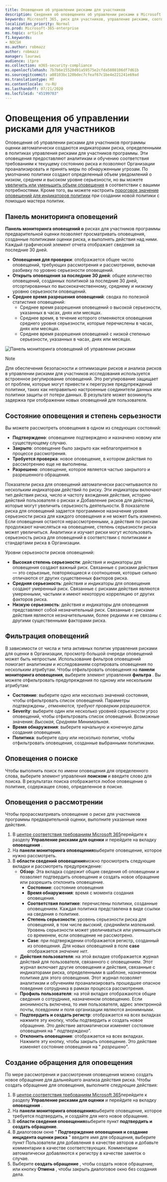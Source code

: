 ```yaml
---
title: Оповещения об управлении рисками для участников
description: Сведения об оповещениях об управлении рисками в Microsoft 365
keywords: Microsoft 365, риск для участников, управление рисками, соответствие требованиям
localization_priority: Normal
ms.prod: Microsoft-365-enterprise
ms.topic: article
f1.keywords:
- NOCSH
ms.author: robmazz
author: robmazz
manager: laurawi
audience: itpro
ms.collection: m365-security-compliance
ms.openlocfilehash: 7b7b6e15528d91a59575e2cfda5808106df7d61b
ms.sourcegitcommit: a08103bc120bdec7cfeaf67c1be4e221241e69ad
ms.translationtype: MT
ms.contentlocale: ru-RU
ms.lasthandoff: 07/21/2020
ms.locfileid: "45199703"
---
```

# <a name="insider-risk-management-alerts"></a>Оповещения об управлении рисками для участников

Оповещения об управлении рисками для участников программы оценки автоматически создаются индикаторами риска, определенными в политиках управления рисками для участников программы. Эти оповещения предоставляют аналитикам и обучению соответствия требованиям к текущему состоянию риска и позволяют Организации проанализировать и принять меры по обнаруженным угрозам. По умолчанию политики создают определенный объем уведомлений о низком, среднем и высоком уровне серьезности, но вы можете [увеличить или уменьшить объем оповещения](insider-risk-management-settings.md#alert-volume) в соответствии с вашими потребностями. Кроме того, вы можете настроить [пороговое значение оповещений для индикаторов политики](insider-risk-management-settings.md#indicator-level-settings-preview) при создании новой политики с помощью мастера политик.

## <a name="alert-dashboard"></a>Панель мониторинга оповещений

**Панель мониторинга оповещений о** рисках для участников программы предварительной оценки позволяет просматривать оповещения, созданные политиками оценки риска, и выполнять действия над ними. Каждый графический элемент отчета отображает сведения за последние 30 дней.

- **Оповещения для проверки**: отображается общее число оповещений, требующих рассмотрения и рассмотрения, включая разбивку по уровню серьезности оповещений.
- **Открыть оповещения за последние 30 дней**: общее количество оповещений, созданных политикой за последние 30 дней, отсортированных по высококачественному, среднему и низкому уровню серьезности оповещений.
- **Среднее время разрешения оповещений**: сводка по полезной статистике оповещений:
    - Среднее время разрешения оповещений о высокой серьезности, указанных в часах, днях или месяцах.
    - Среднее время, в течение которого отменяются оповещения среднего уровня серьезности, которые перечислены в часах, днях или месяцах.
    - Среднее время разрешения оповещений с низкой степенью серьезности, указанных в часах, днях или месяцах.

![Панель мониторинга оповещений об управлении рисками](../media/insider-risk-alerts-dashboard.png)

>[!NOTE]
>Для обеспечения безопасности и оптимизации рисков и анализа рисков в управлении рисками для участников исследования используется встроенное регулирование оповещений. Это регулирование защищает от проблем, которые могут привести к перегрузке предупреждений политики, таких как неправильно настроенные соединители данных или политики защиты от потери данных. В результате может возникнуть задержка при отображении новых оповещений для пользователя.

## <a name="alert-status-and-severity"></a>Состояние оповещения и степень серьезности

Вы можете рассмотреть оповещения в одном из следующих состояний:

- **Подтверждено**: оповещение подтверждено и назначено новому или существующему случаю.
- **Закрыто**: оповещение было закрыто как неблагоприятное в процессе рассмотрения.
- **Требуется проверка**: новое оповещение, в котором действия по рассмотрению еще не выполнены.
- **Разрешено**: оповещение, которое является частью закрытого и разрешенного обращения.

Показатели риска для оповещений автоматически рассчитываются по нескольким индикаторам действий по риску. Эти индикаторы включают тип действия риска, число и частоту вхождения действия, историю действий пользователя о рисках и Добавление рисков для действий, которые могут увеличить серьезность деятельности. В показателе риска для оповещений задается программное назначение уровня серьезности риска для каждого оповещения и не может быть изменено. Если оповещения остаются нерассмотренными, а действия по рискам продолжают начисляться на оповещение, степень серьезности риска может увеличиться. Аналитики и изучает риски могут использовать серьезность риска для оповещений в соответствии с политиками и стандартами риска в Организации.

Уровни серьезности рисков оповещений:

- **Высокая степень серьезности**: действия и индикаторы для оповещения создают важный риск. Связанные с рисками действия — это серьезные, повторяющиеся и соотношения, которые сильно отличаются от других существенных факторов риска.
- **Средняя серьезность**: действия и индикаторы для оповещения создают умеренный риск. Связанные с рисками действия являются умеренными, частыми и имеют некоторую корреляцию от других факторов риска.
- **Низкую серьезность**: действия и индикаторы для оповещения представляют собой незначительный риск. Связанные с рисками действия являются незначительными, более редкими и не связаны с другими существенными факторами риска.

## <a name="filter-alerts"></a>Фильтрация оповещений

В зависимости от числа и типа активных политик управления рисками для оценки в Организации, просмотр большой очереди оповещений может быть непростым. Использование фильтров оповещений помогает аналитикам и исследованиям сортировать оповещения по нескольким атрибутам. Чтобы отфильтровать оповещения на **панели мониторинга оповещения**, выберите элемент управления **фильтра** . Вы можете отфильтровать предупреждения по одному или нескольким атрибутам:

- **Состояние**: выберите одно или несколько значений состояния, чтобы отфильтровать список оповещений. Параметры *подтверждены* *, отменяются,* *требуют проверки*и *разрешаются*.
- **Severity**: выберите один или несколько уровней серьезности угроз оповещений, чтобы отфильтровать список оповещений. Возможные значения: *Высокая*, *Средняя*и *Минимальная*.
- **Время обнаружения**: выберите начальную и конечную даты создания оповещения.
- **Политика**: выберите одну или несколько политик, чтобы отфильтровать оповещения, созданные выбранными политиками.

## <a name="search-alerts"></a>Оповещения о поиске

Чтобы выполнить поиск по имени оповещения для определенного слова, выберите элемент управления **поиском** и введите слово для поиска. В результатах поиска отображается любое оповещение о политике, содержащее слово, определенное в поиске.

## <a name="triage-alerts"></a>Оповещения о рассмотрении

Чтобы прорассматривать оповещение о риске для участников программы предварительной оценки, выполните указанные ниже действия.

1. В [центре соответствия требованиям Microsoft 365](https://compliance.microsoft.com)перейдите к разделу **Управление рисками для оценки** и перейдите на вкладку **оповещения** .
2. На **панели мониторинга оповещения**выберите оповещение, которое нужно рассмотреть.
3. В **области сведений оповещения**можно просмотреть следующие вкладки и рассмотреть предупреждение:
    - **Обзор**: Эта вкладка содержит общие сведения об оповещении и позволяет подтвердить оповещение и создать новое обращение или разрешить отклонить оповещение.
        - **Состояние**: состояние оповещения
        - **Время обнаружения**: время с момента создания оповещения.
        - **Соответствия политике**: перечислены политики, созданные оповещением. Каждая политика представлена в виде ссылки на сведения о политике.
        - **Степень серьезности**: уровень серьезности риска для оповещений, в том числе *высокий*, *средний*или *маленький*. Уровень серьезности может увеличиваться или уменьшаться со временем, если оповещение не рассмотрено.
        - **Case**: при подтверждении отображается регистр, созданный из оповещения. Для новых оповещений в поле **case** отображается *значение нет*.
    - **Действия пользователя**: на этой вкладке отображается журнал действий для пользователя, связанного с оповещением. Этот журнал включает другие оповещения и действия, связанные с индикаторами риска, определенными в шаблоне, назначенном политике для этого оповещения. Этот журнал позволяет аналитикам и обучениям проанализировать прошедшее опасное поведение сотрудника в рамках процесса рассмотрения.
    - **Профиль пользователя**: на этой вкладке отображаются общие сведения о сотруднике, назначенном оповещению. Если анонимность включена, то имя пользователя, адрес электронной почты, псевдоним и поля организации являются анонимными.
    - **Подтвердить и создать регистр**: отображается на всех вкладках нажмите эту кнопку, чтобы подтвердить и создать новое обращение. Это действие автоматически изменяет состояние оповещения на " *подтверждено*".
    - **Отклонить оповещение**: отображается на всех вкладках. Нажмите эту кнопку, чтобы закрыть оповещение. Это действие изменяет состояние оповещения на " *разрешено*".

## <a name="create-a-case-for-an-alert"></a>Создание обращения для оповещения

По мере рассмотрения и рассмотрения оповещения можно создать новое обращение для дальнейшего анализа действия риска. Чтобы создать обращение для оповещения, выполните следующие действия:

1. В [центре соответствия требованиям Microsoft 365](https://compliance.microsoft.com)перейдите к разделу **Управление рисками для оценки** и перейдите на вкладку **оповещения** .
2. На **панели мониторинга оповещения**выберите оповещение, которое требуется подтвердить, и создайте для него новое обращение.
3. В **области сведения оповещения**выберите пункт **подтвердить и создать обращение**.
4. В диалоговом окне " **Подтверждение оповещения и создание инцидента оценки риска** " введите имя для обращения, выберите пункт Пользователи для добавления в качестве авторов и добавьте комментарии в качестве соответствующих. Комментарии автоматически добавляются к регистру в качестве заметок о случае.
5. Выберите **создать обращение** , чтобы создать новое обращение, или кнопку **Отмена** , чтобы закрыть диалоговое окно без создания дела.

